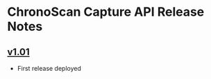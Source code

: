 # ChronoScan Capture API Release Notes

## [v1.01](https://github.com/openservicebrokerapi/servicebroker/blob/v2.16/spec.md)

* First release deployed